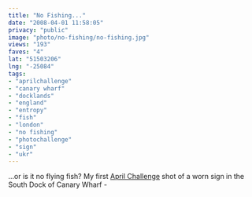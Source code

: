 ```yaml
---
title: "No Fishing..."
date: "2008-04-01 11:58:05"
privacy: "public"
image: "photo/no-fishing/no-fishing.jpg"
views: "193"
faves: "4"
lat: "51503206"
lng: "-25084"
tags:
- "aprilchallenge"
- "canary wharf"
- "docklands"
- "england"
- "entropy"
- "fish"
- "london"
- "no fishing"
- "photochallenge"
- "sign"
- "ukr"
---
```

...or is it no flying fish? My first <a href="http://www.photochallenge.org/2008/03/april-challenge">April Challenge</a> shot of a worn sign in the South Dock of Canary Wharf - <a href="/photos/2008/04/02/no-fishing"></a>
